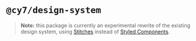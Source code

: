 # `@cy7/design-system`

> **Note:** this package is currently an experimental rewrite of the existing design system, using [Stitches](https://stitches.dev) instead of [Styled Components](https://styled-components.com).
